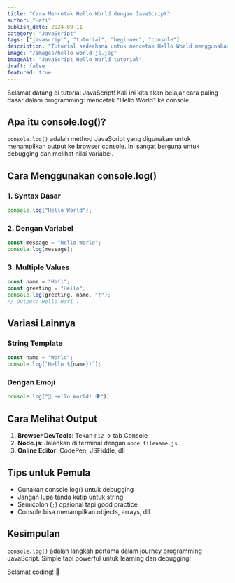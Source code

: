 ```yaml
---
title: "Cara Mencetak Hello World dengan JavaScript"
author: "Hafi"
publish_date: 2024-09-11
category: "JavaScript"
tags: ["javascript", "tutorial", "beginner", "console"]
description: "Tutorial sederhana untuk mencetak Hello World menggunakan console.log() dalam JavaScript. Perfect untuk pemula yang baru belajar programming."
image: "/images/hello-world-js.jpg"
imageAlt: "JavaScript Hello World tutorial"
draft: false
featured: true
---
```


Selamat datang di tutorial JavaScript! Kali ini kita akan belajar cara paling dasar dalam programming: mencetak "Hello World" ke console.

## Apa itu console.log()?

`console.log()` adalah method JavaScript yang digunakan untuk menampilkan output ke browser console. Ini sangat berguna untuk debugging dan melihat nilai variabel.

## Cara Menggunakan console.log()

### 1. Syntax Dasar

```javascript
console.log("Hello World");
```

### 2. Dengan Variabel

```javascript
const message = "Hello World";
console.log(message);
```

### 3. Multiple Values

```javascript
const name = "Hafi";
const greeting = "Hello";
console.log(greeting, name, "!");
// Output: Hello Hafi !
```

## Variasi Lainnya

### String Template

```javascript
const name = "World";
console.log(`Hello ${name}!`);
```

### Dengan Emoji

```javascript
console.log("👋 Hello World! 🌍");
```

## Cara Melihat Output

1. **Browser DevTools**: Tekan `F12` → tab Console
2. **Node.js**: Jalankan di terminal dengan `node filename.js`
3. **Online Editor**: CodePen, JSFiddle, dll

## Tips untuk Pemula

- Gunakan console.log() untuk debugging
- Jangan lupa tanda kutip untuk string
- Semicolon (`;`) opsional tapi good practice
- Console bisa menampilkan objects, arrays, dll

## Kesimpulan

`console.log()` adalah langkah pertama dalam journey programming JavaScript. Simple tapi powerful untuk learning dan debugging!

Selamat coding! 🚀